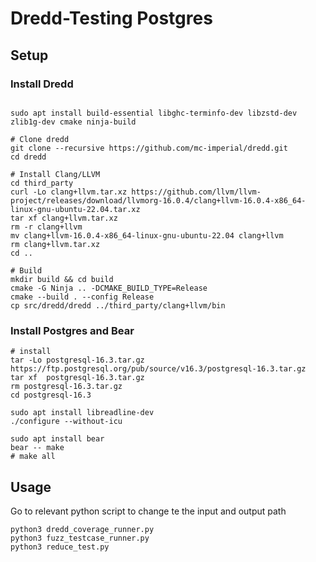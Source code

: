 # Dredd-Testing Postgres
## Setup
### Install Dredd
```

sudo apt install build-essential libghc-terminfo-dev libzstd-dev zlib1g-dev cmake ninja-build

# Clone dredd
git clone --recursive https://github.com/mc-imperial/dredd.git
cd dredd

# Install Clang/LLVM
cd third_party
curl -Lo clang+llvm.tar.xz https://github.com/llvm/llvm-project/releases/download/llvmorg-16.0.4/clang+llvm-16.0.4-x86_64-linux-gnu-ubuntu-22.04.tar.xz
tar xf clang+llvm.tar.xz
rm -r clang+llvm
mv clang+llvm-16.0.4-x86_64-linux-gnu-ubuntu-22.04 clang+llvm
rm clang+llvm.tar.xz
cd ..

# Build
mkdir build && cd build
cmake -G Ninja .. -DCMAKE_BUILD_TYPE=Release
cmake --build . --config Release
cp src/dredd/dredd ../third_party/clang+llvm/bin
```

### Install Postgres and Bear
```
# install
tar -Lo postgresql-16.3.tar.gz https://ftp.postgresql.org/pub/source/v16.3/postgresql-16.3.tar.gz
tar xf  postgresql-16.3.tar.gz 
rm postgresql-16.3.tar.gz 
cd postgresql-16.3

sudo apt install libreadline-dev
./configure --without-icu

sudo apt install bear
bear -- make
# make all
```

## Usage
Go to relevant python script to change te the input and output path

```
python3 dredd_coverage_runner.py
python3 fuzz_testcase_runner.py
python3 reduce_test.py
```

